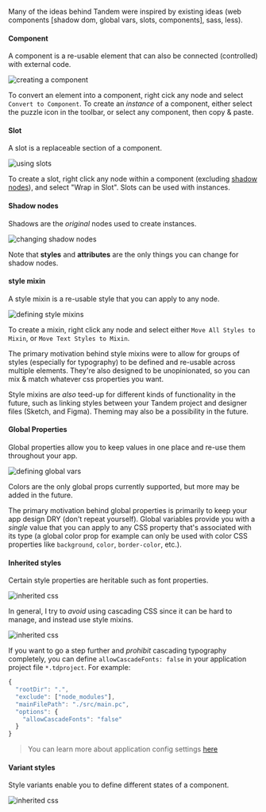 Many of the ideas behind Tandem were inspired by existing ideas (web components [shadow dom, global vars, slots, components], sass, less).

#### Component

A component is a re-usable element that can also be connected (controlled) with external code.

![creating a component](../assets/tiny-demos/create-component-demo.gif)

To convert an element into a component, right cick any node and select `Convert to Component`. To create an _instance_ of a component, either select the puzzle icon in the toolbar, or select any component, then copy & paste.

#### Slot

A slot is a replaceable section of a component.

![using slots](../assets/tiny-demos/creating-slots.gif)

To create a slot, right click any node within a component (excluding [shadow nodes](#Shadow)), and select "Wrap in Slot". Slots can be used with instances.

#### Shadow nodes

Shadows are the _original_ nodes used to create instances.

![changing shadow nodes](../assets/tiny-demos/editing-shadows.gif)

Note that **styles** and **attributes** are the only things you can change for shadow nodes.

#### style mixin

A style mixin is a re-usable style that you can apply to any node.

![defining style mixins](../assets/tiny-demos/creating-text-styles.gif)

To create a mixin, right click any node and select either `Move All Styles to Mixin`, or `Move Text Styles to Mixin`.

The primary motivation behind style mixins were to allow for groups of styles (especially for typography) to be defined and re-usable across multiple elements. They're also designed to be unopinionated, so you can mix & match whatever css properties you want.

Style mixins are _also_ teed-up for different kinds of functionality in the future, such as linking styles between your Tandem project and designer files (Sketch, and Figma). Theming may also be a possibility in the future.

#### Global Properties

Global properties allow you to keep values in one place and re-use them throughout your app.

![defining global vars](../assets/tiny-demos/global-vars.gif)

Colors are the only global props currently supported, but more may be added in the future.

The primary motivation behind global properties is primarily to keep your app design DRY (don't repeat yourself). Global variables provide you with a _single_ value that you can apply to any CSS property that's associated with its type (a global color prop for example can only be used with color CSS properties like `background`, `color`, `border-color`, etc.).

#### Inherited styles

Certain style properties are heritable such as font properties.

![inherited css](../assets/tiny-demos/inherited-css.gif)

In general, I try to _avoid_ using cascading CSS since it can be hard to manage, and instead use style mixins.

![inherited css](../assets/tiny-demos/cascading-css-alternative.gif)

If you want to go a step further and _prohibit_ cascading typography completely, you can define `allowCascadeFonts: false` in your application project file `*.tdproject`. For example:

```javascript
{
  "rootDir": ".",
  "exclude": ["node_modules"],
  "mainFilePath": "./src/main.pc",
  "options": {
    "allowCascadeFonts": "false"
  }
}
```

> You can learn more about application config settings [here](./app-config.md)

#### Variant styles

Style variants enable you to define different states of a component.

![inherited css](../assets/tiny-demos/creating-variants.gif)
